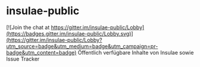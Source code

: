 # insulae-public

[![Join the chat at https://gitter.im/insulae-public/Lobby](https://badges.gitter.im/insulae-public/Lobby.svg)](https://gitter.im/insulae-public/Lobby?utm_source=badge&utm_medium=badge&utm_campaign=pr-badge&utm_content=badge)
Öffentlich verfügbare Inhalte von Insulae sowie Issue Tracker

